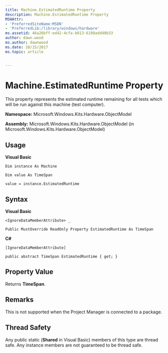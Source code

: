 ```yaml
---
title: Machine.EstimatedRuntime Property
description: Machine.EstimatedRuntime Property
MSHAttr:
- 'PreferredSiteName:MSDN'
- 'PreferredLib:/library/windows/hardware'
ms.assetid: 46a26bff-ed42-4cfa-b013-6198add40b33
author: dawn.wood
ms.author: dawnwood
ms.date: 10/15/2017
ms.topic: article


---
```


# Machine.EstimatedRuntime Property


This property represents the estimated runtime remaining for all tests which will be run against this machine (test computer).

**Namespace:** Microsoft.Windows.Kits.Hardware.ObjectModel

**Assembly:** Microsoft.Windows.Kits.Hardware.ObjectModel (in Microsoft.Windows.Kits.Hardware.ObjectModel)

## <span id="Usage"></span><span id="usage"></span><span id="USAGE"></span>Usage


**Visual Basic**

`Dim instance As Machine`

`Dim value As TimeSpan`

`value = instance.EstimatedRuntime`

## <span id="Syntax"></span><span id="syntax"></span><span id="SYNTAX"></span>Syntax


**Visual Basic**

`<IgnoreDataMemberAttribute> _`

`Public MustOverride ReadOnly Property EstimatedRuntime As TimeSpan`

**C#**

`[IgnoreDataMemberAttribute]`

`public abstract TimeSpan EstimatedRuntime { get; }`

## <span id="Property_Value"></span><span id="property_value"></span><span id="PROPERTY_VALUE"></span>Property Value


Returns **TimeSpan**.

## <span id="Remarks"></span><span id="remarks"></span><span id="REMARKS"></span>Remarks


This is not supported when the Project Manager is connected to a package.

## <span id="Thread_Safety"></span><span id="thread_safety"></span><span id="THREAD_SAFETY"></span>Thread Safety


Any public static (**Shared** in Visual Basic) members of this type are thread safe. Any instance members are not guaranteed to be thread safe.

 

 






